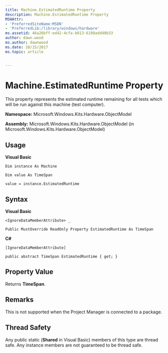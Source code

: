 ```yaml
---
title: Machine.EstimatedRuntime Property
description: Machine.EstimatedRuntime Property
MSHAttr:
- 'PreferredSiteName:MSDN'
- 'PreferredLib:/library/windows/hardware'
ms.assetid: 46a26bff-ed42-4cfa-b013-6198add40b33
author: dawn.wood
ms.author: dawnwood
ms.date: 10/15/2017
ms.topic: article


---
```


# Machine.EstimatedRuntime Property


This property represents the estimated runtime remaining for all tests which will be run against this machine (test computer).

**Namespace:** Microsoft.Windows.Kits.Hardware.ObjectModel

**Assembly:** Microsoft.Windows.Kits.Hardware.ObjectModel (in Microsoft.Windows.Kits.Hardware.ObjectModel)

## <span id="Usage"></span><span id="usage"></span><span id="USAGE"></span>Usage


**Visual Basic**

`Dim instance As Machine`

`Dim value As TimeSpan`

`value = instance.EstimatedRuntime`

## <span id="Syntax"></span><span id="syntax"></span><span id="SYNTAX"></span>Syntax


**Visual Basic**

`<IgnoreDataMemberAttribute> _`

`Public MustOverride ReadOnly Property EstimatedRuntime As TimeSpan`

**C#**

`[IgnoreDataMemberAttribute]`

`public abstract TimeSpan EstimatedRuntime { get; }`

## <span id="Property_Value"></span><span id="property_value"></span><span id="PROPERTY_VALUE"></span>Property Value


Returns **TimeSpan**.

## <span id="Remarks"></span><span id="remarks"></span><span id="REMARKS"></span>Remarks


This is not supported when the Project Manager is connected to a package.

## <span id="Thread_Safety"></span><span id="thread_safety"></span><span id="THREAD_SAFETY"></span>Thread Safety


Any public static (**Shared** in Visual Basic) members of this type are thread safe. Any instance members are not guaranteed to be thread safe.

 

 






